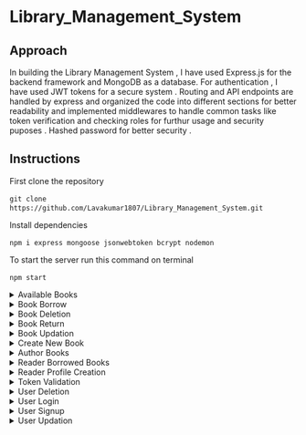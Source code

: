 ﻿# Library_Management_System

## Approach
<p>In building the Library Management System , I have used Express.js for the backend framework and MongoDB as a database. For authentication , I have used JWT tokens for a secure system . Routing and API endpoints are handled by express and organized the code into different sections for better readability and  implemented middlewares to handle common tasks like token verification and  checking roles for furthur usage and security puposes . Hashed password for better security .</p>

## Instructions 
<p>First clone the repository

```shell
git clone https://github.com/Lavakumar1807/Library_Management_System.git
```
<p>Install dependencies</p>

```shell
npm i express mongoose jsonwebtoken bcrypt nodemon
```

<p>To start the server run this command on terminal</p>

```shell
npm start
```
<details>
  <summary>Available Books</summary>

  ```shell
  /books
  ```
  
 ![availablebooks.png](https://github.com/Lavakumar1807/Library_Management_System/blob/main/Screenshots/available%20books.png)
</details>

<details>
  <summary>Book Borrow</summary>

  ```shell
  /reader/books/borrow
  ```
  
 ![bookborrow.png](https://github.com/Lavakumar1807/Library_Management_System/blob/main/Screenshots/book%20borrow.png)
</details>

<details>
  <summary>Book Deletion</summary>

  ```shell
  /books/delete/:id
  ```
  
 ![bookdeletion.png](https://github.com/Lavakumar1807/Library_Management_System/blob/main/Screenshots/book%20deletion.png)
</details>

<details>
  <summary>Book Return</summary>

  ```shell
  /reader/books/return
  ```
  
 ![bookreturn.png](https://github.com/Lavakumar1807/Library_Management_System/blob/main/Screenshots/book%20return.png)
</details>

<details>
  <summary>Book Updation</summary>

  ```shell
  /books/update/:id
  ```
  
 ![bookupdate.png](https://github.com/Lavakumar1807/Library_Management_System/blob/main/Screenshots/book%20updation.png)
</details>

<details>
  <summary>Create New Book</summary>

  ```shell
  /books/create
  ```
  
 ![createbook.png](https://github.com/Lavakumar1807/Library_Management_System/blob/main/Screenshots/create%20book.png)
</details>

<details>
  <summary>Author Books</summary>

  ```shell
  /books/author/:id
  ```
  
 ![authorbooks.png](https://github.com/Lavakumar1807/Library_Management_System/blob/main/Screenshots/get%20author%20books.png)
</details>

<details>
  <summary>Reader Borrowed Books</summary>

  ```shell
  /reader/books/:id
  ```
  
 ![readerborrowedbooks.png](https://github.com/Lavakumar1807/Library_Management_System/blob/main/Screenshots/reader%20borrowed%20books.png)
</details>

<details>
  <summary>Reader Profile Creation</summary>

  ```shell
  /reader/profile
  ```
  
 ![readerprofile.png](https://github.com/Lavakumar1807/Library_Management_System/blob/main/Screenshots/reader%20profile%20creation.png)
</details>

<details>
  <summary>Token Validation</summary>

  ```shell
  /users/session/validate
  ```
  
 ![tokenvalidation.png](https://github.com/Lavakumar1807/Library_Management_System/blob/main/Screenshots/token%20validation.png)
</details>

<details>
  <summary>User Deletion</summary>

  ```shell
  /users/delete/:id
  ```
  
 ![userdeletion.png](https://github.com/Lavakumar1807/Library_Management_System/blob/main/Screenshots/user%20deletion.png)
</details>


<details>
  <summary>User Login</summary>

  ```shell
  /users/login
  ```
  
 ![userlogin.png](https://github.com/Lavakumar1807/Library_Management_System/blob/main/Screenshots/user%20login.png)
</details>


<details>
  <summary>User Signup</summary>

  ```shell
  /users/signup
  ```
  
 ![usersignup.png](https://github.com/Lavakumar1807/Library_Management_System/blob/main/Screenshots/user%20signup.png)
</details>


<details>
  <summary>User Updation</summary>

  ```shell
  /users/update/:id
  ```
  
 ![userupdation.png](https://github.com/Lavakumar1807/Library_Management_System/blob/main/Screenshots/user%20updation.png)
</details>
